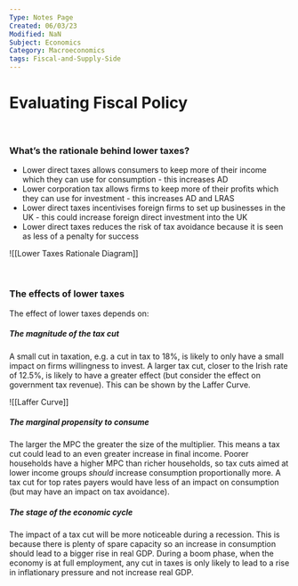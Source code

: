 ```yaml
---
Type: Notes Page
Created: 06/03/23
Modified: NaN
Subject: Economics
Category: Macroeconomics
tags: Fiscal-and-Supply-Side
---
```


# Evaluating Fiscal Policy

</br>

### What’s the rationale behind lower taxes?

- Lower direct taxes allows consumers to keep more of their income which they can use for consumption - this increases AD
- Lower corporation tax allows firms to keep more of their profits which they can use for investment - this increases AD and LRAS
- Lower direct taxes incentivises foreign firms to set up businesses in the UK - this could increase foreign direct investment into the UK
- Lower direct taxes reduces the risk of tax avoidance because it is seen as less of a penalty for success

![[Lower Taxes Rationale Diagram]]

</br>

### The effects of lower taxes

The effect of lower taxes depends on:

##### The magnitude of the tax cut

A small cut in taxation, e.g. a cut in tax to 18%, is likely to only have a small impact on firms willingness to invest. A larger tax cut, closer to the Irish rate of 12.5%, is likely to have a greater effect (but consider the effect on government tax revenue). This can be shown by the Laffer Curve.

![[Laffer Curve]]

##### The marginal propensity to consume

The larger the MPC the greater the size of the multiplier. This means a tax cut could lead to an even greater increase in final income. Poorer households have a higher MPC than richer households, so tax cuts aimed at lower income groups *should* increase consumption proportionally more. A tax cut for top rates payers would have less of an impact on consumption (but may have an impact on tax avoidance).

##### The stage of the economic cycle

The impact of a tax cut will be more noticeable during a recession. This is because there is plenty of spare capacity so an increase in consumption should lead to a bigger rise in real GDP. During a boom phase, when the economy is at full employment, any cut in taxes is only likely to lead to a rise in inflationary pressure and not increase real GDP.